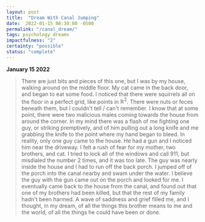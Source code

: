 ```yaml
---
layout: post
title:  "Dream With Canal Jumping"
date:  2022-01-15 08:30:00 -0500
permalink: "/canal_dream/"
tags: psychology dreams
impactfulness: "2"
certainty: "possible"
status: "complete"
---
```


__January 15 2022__

> There are just bits and pieces of this one, but I was by my house, walking around on the middle floor. My cat came in the back door, and began to eat some food. I noticed that there were squirrels all on the floor in a perfect grid, like points in $\mathbb{R}^2$. There were nuts or feces beneath them, but I couldn't tell / can't remember. I know that at some point, there were two malicious males coming towards the house from around the corner. In my mind there was a flash of me fighting one guy, or striking premptively, and of him pulling out a long knife and me grabbing the knife to the point where my hand began to bleed. In reality, only one guy came to the house. He had a gun and I noticed him near the driveway. I felt a rush of fear for my mother, two brothers, and cat. I tried to lock all of the windows and call 911, but misdialed the number 2 times, and it was too late. The guy was nearly inside the house and I had to run off the back porch. I jumped off of the porch into the canal nearby and swam under the water. I believe the guy with the gun came out on the porch and looked for me. I eventually came back to the house from the canal, and found out that one of my brothers had been killed, but that the rest of my family hadn't been harmed. A wave of saddness and grief filled me, and I thought, in my dream, of all the things this brother means to me and the world, of all the things he could have been or done.
